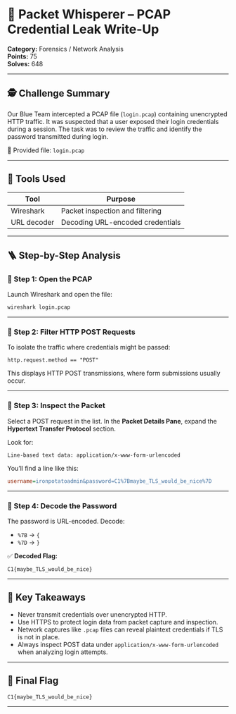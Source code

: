 # 🔐 Packet Whisperer – PCAP Credential Leak Write-Up

**Category:** Forensics / Network Analysis\
**Points:** 75\
**Solves:** 648

---

## 🕵️ Challenge Summary

Our Blue Team intercepted a PCAP file (`login.pcap`) containing unencrypted HTTP traffic. It was suspected that a user exposed their login credentials during a session. The task was to review the traffic and identify the password transmitted during login.

📎 Provided file: `login.pcap`

---

## 🧰 Tools Used

| Tool        | Purpose                          |
| ----------- | -------------------------------- |
| Wireshark   | Packet inspection and filtering  |
| URL decoder | Decoding URL-encoded credentials |

---

## 🪜 Step-by-Step Analysis

### 🔹 Step 1: Open the PCAP

Launch Wireshark and open the file:

```bash
wireshark login.pcap
```

---

### 🔹 Step 2: Filter HTTP POST Requests

To isolate the traffic where credentials might be passed:

```wireshark
http.request.method == "POST"
```

This displays HTTP POST transmissions, where form submissions usually occur.

---

### 🔹 Step 3: Inspect the Packet

Select a POST request in the list. In the **Packet Details Pane**, expand the **Hypertext Transfer Protocol** section.

Look for:

```
Line-based text data: application/x-www-form-urlencoded
```

You’ll find a line like this:

```ini
username=ironpotatoadmin&password=C1%7Bmaybe_TLS_would_be_nice%7D
```

---

### 🔹 Step 4: Decode the Password

The password is URL-encoded. Decode:

- `%7B` → `{`
- `%7D` → `}`

✅ **Decoded Flag:**

```
C1{maybe_TLS_would_be_nice}
```

---

## 🧠 Key Takeaways

- Never transmit credentials over unencrypted HTTP.
- Use HTTPS to protect login data from packet capture and inspection.
- Network captures like `.pcap` files can reveal plaintext credentials if TLS is not in place.
- Always inspect POST data under `application/x-www-form-urlencoded` when analyzing login attempts.

---

## 🏁 Final Flag

```
C1{maybe_TLS_would_be_nice}
```

---


